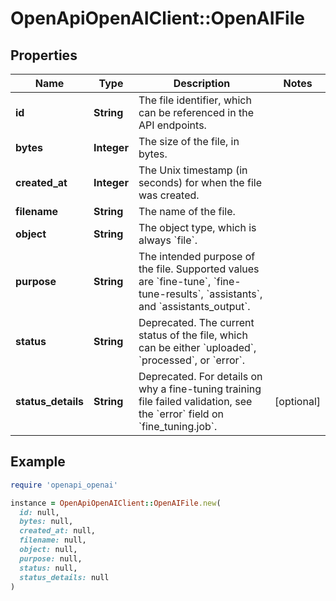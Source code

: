 # OpenApiOpenAIClient::OpenAIFile

## Properties

| Name | Type | Description | Notes |
| ---- | ---- | ----------- | ----- |
| **id** | **String** | The file identifier, which can be referenced in the API endpoints. |  |
| **bytes** | **Integer** | The size of the file, in bytes. |  |
| **created_at** | **Integer** | The Unix timestamp (in seconds) for when the file was created. |  |
| **filename** | **String** | The name of the file. |  |
| **object** | **String** | The object type, which is always &#x60;file&#x60;. |  |
| **purpose** | **String** | The intended purpose of the file. Supported values are &#x60;fine-tune&#x60;, &#x60;fine-tune-results&#x60;, &#x60;assistants&#x60;, and &#x60;assistants_output&#x60;. |  |
| **status** | **String** | Deprecated. The current status of the file, which can be either &#x60;uploaded&#x60;, &#x60;processed&#x60;, or &#x60;error&#x60;. |  |
| **status_details** | **String** | Deprecated. For details on why a fine-tuning training file failed validation, see the &#x60;error&#x60; field on &#x60;fine_tuning.job&#x60;. | [optional] |

## Example

```ruby
require 'openapi_openai'

instance = OpenApiOpenAIClient::OpenAIFile.new(
  id: null,
  bytes: null,
  created_at: null,
  filename: null,
  object: null,
  purpose: null,
  status: null,
  status_details: null
)
```

